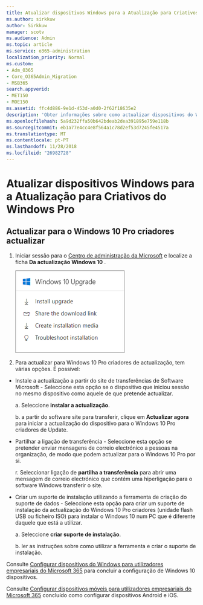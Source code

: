 ```yaml
---
title: Atualizar dispositivos Windows para a Atualização para Criativos do Windows Pro
ms.author: sirkkuw
author: Sirkkuw
manager: scotv
ms.audience: Admin
ms.topic: article
ms.service: o365-administration
localization_priority: Normal
ms.custom:
- Adm_O365
- Core_O365Admin_Migration
- MSB365
search.appverid:
- MET150
- MOE150
ms.assetid: ffc4d886-9e1d-453d-a0d0-2f62f18635e2
description: 'Obter informações sobre como actualizar dispositivos do Windows para actualização do Windows 10 Pro criadores. '
ms.openlocfilehash: 5a9d232ffa50b642bdeab2dea391895e759e118b
ms.sourcegitcommit: eb1a77e4cc4e8f564a1c78d2ef53d7245fe4517a
ms.translationtype: MT
ms.contentlocale: pt-PT
ms.lasthandoff: 11/28/2018
ms.locfileid: "26982728"
---
```

# <a name="upgrade-windows-devices-to-windows-pro-creators-update"></a>Atualizar dispositivos Windows para a Atualização para Criativos do Windows Pro

## <a name="upgrade-to-windows-10-pro-creators-update"></a>Actualizar para o Windows 10 Pro criadores actualizar

1. Iniciar sessão para o [Centro de administração da Microsoft](https://portal.office.com/adminportal/home) e localize a ficha **Da actualização Windows 10** . 
    
    ![Actualização do Windows 10 cartão no Centro de administração.](media/066f47bf-7b88-4fea-8fd0-82798ea66716.png)
  
2. Para actualizar para Windows 10 Pro criadores de actualização, tem várias opções. É possível:
    
- Instale a actualização a partir do site de transferências de Software Microsoft - Seleccione esta opção se o dispositivo que iniciou sessão no mesmo dispositivo como aquele de que pretende actualizar.
    
  a. Seleccione **instalar a actualização**.
    
  b. a partir do software site para transferir, clique em **Actualizar agora** para iniciar a actualização do dispositivo para o Windows 10 Pro criadores de Update. 
    
- Partilhar a ligação de transferência - Seleccione esta opção se pretender enviar mensagens de correio electrónico a pessoas na organização, de modo que podem actualizar para o Windows 10 Pro por si.
 
   r. Seleccionar ligação de **partilha a transferência** para abrir uma mensagem de correio electrónico que contém uma hiperligação para o software Windows transferir o site. 
    
 - Criar um suporte de instalação utilizando a ferramenta de criação do suporte de dados - Seleccione esta opção para criar um suporte de instalação da actualização do Windows 10 Pro criadores (unidade flash USB ou ficheiro ISO) para instalar o Windows 10 num PC que é diferente daquele que está a utilizar.
    
    a. Seleccione **criar suporte de instalação**.
    
    b. ler as instruções sobre como utilizar a ferramenta e criar o suporte de instalação. 
    
Consulte [Configurar dispositivos do Windows para utilizadores empresariais do Microsoft 365](set-up-windows-devices.md) para concluir a configuração de Windows 10 dispositivos. 
  
Consulte [Configurar dispositivos móveis para utilizadores empresariais do Microsoft 365](set-up-mobile-devices.md) concluído como configurar dispositivos Android e iOS. 
  
